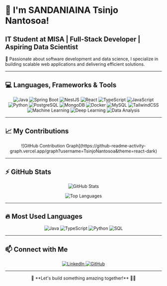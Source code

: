 # 👋 I'm SANDANIAINA Tsinjo Nantosoa!

## IT Student at MISA | Full-Stack Developer | Aspiring Data Scientist

🚀 Passionate about software development and data science, I specialize in building scalable web applications and delivering efficient solutions.

---

## 💻 Languages, Frameworks & Tools

<p align="center">
  <img src="https://img.shields.io/badge/Java-ED8B00?style=for-the-badge&logo=java&logoColor=white" alt="Java">
  <img src="https://img.shields.io/badge/Spring_Boot-6DB33F?style=for-the-badge&logo=spring-boot&logoColor=white" alt="Spring Boot">
  <img src="https://img.shields.io/badge/NestJS-E0234E?style=for-the-badge&logo=nestjs&logoColor=white" alt="NestJS">
  <img src="https://img.shields.io/badge/React-61DAFB?style=for-the-badge&logo=react&logoColor=black" alt="React">
  <img src="https://img.shields.io/badge/TypeScript-007ACC?style=for-the-badge&logo=typescript&logoColor=white" alt="TypeScript">
  <img src="https://img.shields.io/badge/JavaScript-F7DF1E?style=for-the-badge&logo=javascript&logoColor=black" alt="JavaScript">
  <img src="https://img.shields.io/badge/Python-3776AB?style=for-the-badge&logo=python&logoColor=white" alt="Python">
  <img src="https://img.shields.io/badge/PostgreSQL-316192?style=for-the-badge&logo=postgresql&logoColor=white" alt="PostgreSQL">
  <img src="https://img.shields.io/badge/MongoDB-47A248?style=for-the-badge&logo=mongodb&logoColor=white" alt="MongoDB">
  <img src="https://img.shields.io/badge/Docker-2496ED?style=for-the-badge&logo=docker&logoColor=white" alt="Docker">
  <img src="https://img.shields.io/badge/MySQL-4479A1?style=for-the-badge&logo=mysql&logoColor=white" alt="MySQL">
  <img src="https://img.shields.io/badge/TailwindCSS-38B2AC?style=for-the-badge&logo=tailwind-css&logoColor=white" alt="TailwindCSS">
  <img src="https://img.shields.io/badge/Machine_Learning-FF6F00?style=for-the-badge&logo=tensorflow&logoColor=white" alt="Machine Learning">
  <img src="https://img.shields.io/badge/Deep_Learning-FF6F00?style=for-the-badge&logo=pytorch&logoColor=white" alt="Deep Learning">
  <img src="https://img.shields.io/badge/Data_Analysis-FFA500?style=for-the-badge&logo=tableau&logoColor=white" alt="Data Analysis">
</p>

---

## 📈 My Contributions

<p align="center">
  ![GitHub Contribution Graph](https://github-readme-activity-graph.vercel.app/graph?username=TsinjoNantosoa&theme=react-dark)
</p>

---

## ⚡ GitHub Stats

<p align="center">
  <img src="https://github-readme-stats.vercel.app/api?username=TsinjoNantosoa&show_icons=true&theme=radical" alt="GitHub Stats">
</p>

<p align="center">
  <img src="https://github-readme-stats.vercel.app/api/top-langs/?username=TsinjoNantosoa&layout=compact&theme=radical" alt="Top Languages">
</p>

---

## 🔥 Most Used Languages

<p align="center">
  <img src="https://img.shields.io/badge/Java-ED8B00?style=flat-square&logo=java&logoColor=white" alt="Java">
  <img src="https://img.shields.io/badge/TypeScript-007ACC?style=flat-square&logo=typescript&logoColor=white" alt="TypeScript">
  <img src="https://img.shields.io/badge/Python-3776AB?style=flat-square&logo=python&logoColor=white" alt="Python">
  <img src="https://img.shields.io/badge/SQL-4479A1?style=flat-square&logo=sqlite&logoColor=white" alt="SQL">
</p>

---

## 📫 Connect with Me

<p align="center">
  <a href="https://www.linkedin.com/in/sandaniaina-tsinjo-nantosoa-b6209a330/?msgControlName=view_message_button&msgConversationId=2-ODUzY2VhMTgtNzhlNS00Y2ZmLWI5NjctMmI1MGY5ODg2YjY3XzAxMw%3D%3D&msgOverlay=true">
    <img src="https://img.shields.io/badge/LinkedIn-blue?style=for-the-badge&logo=linkedin" alt="LinkedIn">
  </a>
  <a href="https://github.com/TsinjoNantosoa">
    <img src="https://img.shields.io/badge/GitHub-black?style=for-the-badge&logo=github" alt="GitHub">
  </a>
</p>

---

<p align="center">
  🎯 **Let's build something amazing together!** 🚀🔥
</p>
